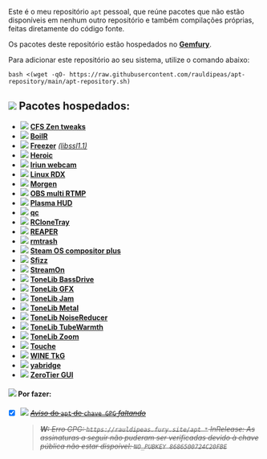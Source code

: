 Este é o meu repositório `apt` pessoal, que reúne pacotes que não estão disponíveis em nenhum outro repositório e também compilações próprias, feitas diretamente do código fonte.

Os pacotes deste repositório estão hospedados no [**Gemfury**](https://gemfury.com).

Para adicionar este repositório ao seu sistema, utilize o comando abaixo:
```
bash <(wget -qO- https://raw.githubusercontent.com/rauldipeas/apt-repository/main/apt-repository.sh)
```
## ![](https://raw.githubusercontent.com/PapirusDevelopmentTeam/papirus-icon-theme/master/Papirus/22x22/mimetypes/application-x-compress.svg) Pacotes hospedados:
- ![](https://raw.githubusercontent.com/PapirusDevelopmentTeam/papirus-icon-theme/master/Papirus/22x22/devices/cpu.svg) [**CFS Zen tweaks**](https://github.com/igo95862/cfs-zen-tweaks)
- ![](https://raw.githubusercontent.com/PapirusDevelopmentTeam/papirus-icon-theme/master/Papirus/22x22/apps/com.github.tkashkin.boiler.svg) [**BoilR**](https://github.com/PhilipK/BoilR)
- ![](https://raw.githubusercontent.com/PapirusDevelopmentTeam/papirus-icon-theme/master/Papirus/22x22/apps/freezer.svg) [**Freezer**](https://freezerapk.com) [*(libssl1.1)*](http://security.ubuntu.com/ubuntu/pool/main/o/openssl)
- ![](https://raw.githubusercontent.com/PapirusDevelopmentTeam/papirus-icon-theme/master/Papirus/22x22/apps/heroic.svg) [**Heroic**](https://heroicgameslauncher.com)
- ![](https://raw.githubusercontent.com/PapirusDevelopmentTeam/papirus-icon-theme/master/Papirus/22x22/apps/webcamoid.svg) [**Iriun webcam**](https://iriun.com)
- ![](https://raw.githubusercontent.com/PapirusDevelopmentTeam/papirus-icon-theme/master/Papirus/22x22/devices/cpu.svg) [**Linux RDX**](https://github.com/rauldipeas/linux-rdx)
- ![](https://raw.githubusercontent.com/PapirusDevelopmentTeam/papirus-icon-theme/master/Papirus/22x22/apps/office-calendar.svg) [**Morgen**](https://morgen.so)
- ![](https://raw.githubusercontent.com/PapirusDevelopmentTeam/papirus-icon-theme/master/Papirus/22x22/apps/obs.svg) [**OBS multi RTMP**](https://sorayuki.github.io/obs-multi-rtmp)
- ![](https://raw.githubusercontent.com/PapirusDevelopmentTeam/papirus-icon-theme/master/Papirus/22x22/apps/kmenuedit.svg) [**Plasma HUD**](https://github.com/Zren/plasma-hud)
- ![](https://raw.githubusercontent.com/PapirusDevelopmentTeam/papirus-icon-theme/master/Papirus/22x22/apps/QOwnNotes.svg) [**qc**](https://github.com/qownnotes/qc)
- ![](https://raw.githubusercontent.com/PapirusDevelopmentTeam/papirus-icon-theme/master/Papirus/22x22/apps/rclonetray.svg) [**RCloneTray**](https://github.com/dimitrov-adrian/RcloneTray)
- ![](https://raw.githubusercontent.com/PapirusDevelopmentTeam/papirus-icon-theme/master/Papirus/22x22/apps/cockos-reaper.svg) [**REAPER**](https://reaper.fm)
- ![](https://raw.githubusercontent.com/PapirusDevelopmentTeam/papirus-icon-theme/master/Papirus/22x22/places/user-trash.svg) [**rmtrash**](https://github.com/PhrozenByte/rmtrash)
- ![](https://raw.githubusercontent.com/PapirusDevelopmentTeam/papirus-icon-theme/master/Papirus/22x22/apps/distributor-logo-steamos.svg) [**Steam OS compositor plus**](https://github.com/chimeraos/steamos-compositor-plus)
- ![](https://raw.githubusercontent.com/PapirusDevelopmentTeam/papirus-icon-theme/master/Papirus/22x22/apps/org.gnome.Extensions.svg) [**Sfizz**](https://sfz.tools/sfizz)
- ![](https://raw.githubusercontent.com/PapirusDevelopmentTeam/papirus-icon-theme/master/Papirus/22x22/apps/instagram.svg) [**StreamOn**](https://getstreamon.com)
- ![](https://raw.githubusercontent.com/PapirusDevelopmentTeam/papirus-icon-theme/master/Papirus/22x22/apps/org.gnome.Extensions.svg) [**ToneLib BassDrive**](https://tonelib.net/tl-bassdrive.html)
- ![](https://raw.githubusercontent.com/PapirusDevelopmentTeam/papirus-icon-theme/master/Papirus/22x22/apps/ToneLib-GFX.svg) [**ToneLib GFX**](https://tonelib.net/gfx-overview.html)
- ![](https://raw.githubusercontent.com/PapirusDevelopmentTeam/papirus-icon-theme/master/Papirus/22x22/apps/ToneLib-Jam.svg) [**ToneLib Jam**](https://tonelib.net/jam-overview.html)
- ![](https://raw.githubusercontent.com/PapirusDevelopmentTeam/papirus-icon-theme/master/Papirus/22x22/apps/org.gnome.Extensions.svg) [**ToneLib Metal**](https://tonelib.net/tonelib-metal.html)
- ![](https://raw.githubusercontent.com/PapirusDevelopmentTeam/papirus-icon-theme/master/Papirus/22x22/apps/org.gnome.Extensions.svg) [**ToneLib NoiseReducer**](https://tonelib.net/meet-tl-noisereducer.html)
- ![](https://raw.githubusercontent.com/PapirusDevelopmentTeam/papirus-icon-theme/master/Papirus/22x22/apps/org.gnome.Extensions.svg) [**ToneLib TubeWarmth**](https://tonelib.net/tl-tubewarmth.html)
- ![](https://raw.githubusercontent.com/PapirusDevelopmentTeam/papirus-icon-theme/master/Papirus/22x22/apps/ToneLib-Zoom.svg) [**ToneLib Zoom**](https://tonelib.net/tonelib-zoom.html)
- ![](https://raw.githubusercontent.com/PapirusDevelopmentTeam/papirus-icon-theme/master/Papirus/22x22/apps/com.github.joseexposito.touche.svg) [**Touche**](https://github.com/JoseExposito/touche)
- ![](https://raw.githubusercontent.com/PapirusDevelopmentTeam/papirus-icon-theme/master/Papirus/22x22/apps/wine.svg) [**WINE TkG**](https://github.com/Kron4ek/Wine-Builds)
- ![](https://raw.githubusercontent.com/PapirusDevelopmentTeam/papirus-icon-theme/master/Papirus/22x22/apps/org.gnome.Extensions.svg) [**yabridge**](https://github.com/robbert-vdh/yabridge)
- ![](https://raw.githubusercontent.com/PapirusDevelopmentTeam/papirus-icon-theme/master/Papirus/22x22/apps/zerotier-gui.svg) [**ZeroTier GUI**](https://github.com/tralph3/ZeroTier-GUI)
#### ![](https://raw.githubusercontent.com/PapirusDevelopmentTeam/papirus-icon-theme/master/Papirus/32x32/apps/gnome-todo.svg) Por fazer:

- [x] ![](https://raw.githubusercontent.com/PapirusDevelopmentTeam/papirus-icon-theme/master/Papirus/16x16/apps/password-manager.svg) [~~*Aviso* do `apt` de `chave GPG` *faltando*~~](https://github.com/gemfury/gemfury/issues/87#issuecomment-1152661434)
    >~~***W:*** *Erro GPG: `https://rauldipeas.fury.site/apt *` InRelease: As assinaturas a seguir não puderam ser verificadas devido à chave pública não estar dispoível: `NO_PUBKEY 8686500724C20FBE`*~~